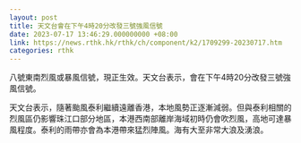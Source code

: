 ```yaml
---
layout: post
title: 天文台會在下午4時20分改發三號強風信號
date: 2023-07-17 13:46:29.000000000 +08:00
link: https://news.rthk.hk/rthk/ch/component/k2/1709299-20230717.htm
categories: rthk
---
```


八號東南烈風或暴風信號，現正生效。天文台表示，會在下午4時20分改發三號強風信號。

天文台表示，隨著颱風泰利繼續遠離香港，本地風勢正逐漸減弱。但與泰利相關的烈風區仍影響珠江口部分地區，本港西南部離岸海域初時仍會吹烈風，高地可達暴風程度。泰利的雨帶亦會為本港帶來猛烈陣風。海有大至非常大浪及湧浪。
